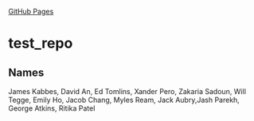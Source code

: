 [GitHub Pages](https://amerenicenter.github.io/test_repo/)

# test_repo

## Names



James Kabbes, David An, Ed Tomlins, Xander Pero, Zakaria Sadoun, Will Tegge, Emily Ho, Jacob Chang, Myles Ream, Jack Aubry,Jash Parekh, George Atkins, Ritika Patel


